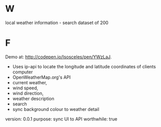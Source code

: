 # W
local weather information - search dataset of 200

# F
Demo at: http://codepen.io/Isosceles/pen/YWzLaJ.

- Uses ip-api to locate the longitude and latitude coordinates of clients computer 
- OpenWeatherMap.org's API
- current weather,
- wind speed,
- wind direction,
- weather description 
- search
- sync background colour to weather detail

version: 0.0.1
purpose: sync UI to API
worthwhile: true

